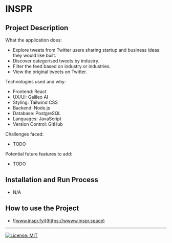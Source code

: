 # INSPR

## Project Description

What the application does:

- Explore tweets from Twitter users sharing startup and business ideas they would like built.
- Discover categorised tweets by industry.
- Filter the feed based on industry or industries.
- View the original tweets on Twitter.

Technologies used and why:

- Frontend: React
- UX/UI: Galileo AI
- Styling: Tailwind CSS
- Backend: Node.js
- Database: PostgreSQL
- Languages: JavaScript
- Version Control: GitHub

Challenges faced:

- TODO

Potential future features to add:

- TODO

## Installation and Run Process

- N/A

## How to use the Project

- ![www.inspr.fyi](https://wwww.inspr.space)

---

[![License: MIT](https://img.shields.io/badge/License-MIT-A31F34.svg)](https://opensource.org/licenses/MIT)
